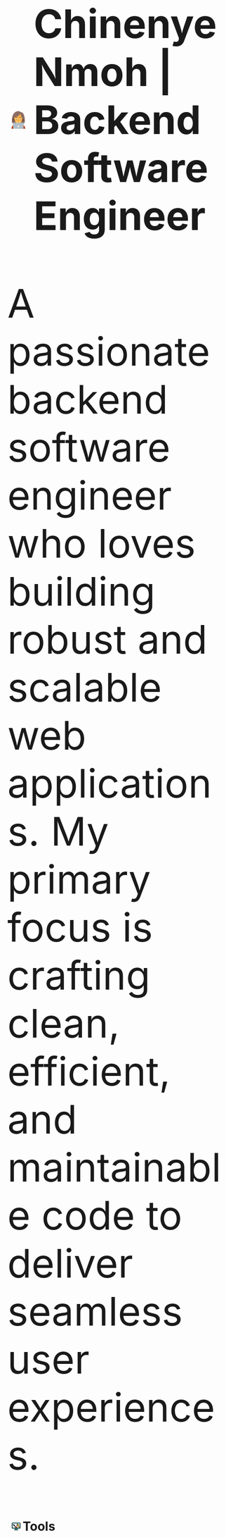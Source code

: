<h1 style="display: flex; align-items: center;">
    <img src="image-1.png" alt="Image 1" height="50" width="50" style="margin-right: 10px;">
    <span style="font-size: 90px;"> Chinenye Nmoh | Backend Software Engineer</span>
</h1>

<p  style="font-size: 90px;">A passionate backend software engineer who loves building robust and scalable web applications. My primary focus is crafting clean, efficient, and maintainable code to deliver seamless user experiences.</p>

<h1 style="display: flex; align-items: center; margin-left: 10px;">
    <img src="image-2.png" alt="Image 2" height="20" width="20" style="margin-right: 5px;">
    <span>Tools</span>
</h1>
